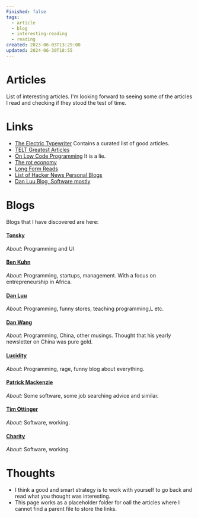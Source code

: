 ```yaml
---
Finished: false
tags:
  - article
  - blog
  - interesting-reading
  - reading
created: 2023-06-03T13:29:00
updated: 2024-06-30T18:55
---
```

# Articles

List of interesting articles. I'm looking forward to seeing some of the articles I read and checking if they stood the test of time.  





# Links
- [The Electric Typewriter](https://tetw.org) Contains a curated list of good articles. 
- [TELT Greatest Articles](https://tetw.org/Greats)
- [On Low Code Programming](https://jaylittle.com/post/view/2023/4/low-code-software-development-is-a-lie) It is a lie. 
- [The rot economy](https://wheresyoured.at/p/the-rot-economy) 
- [Long Form Reads](https://www.danhock.com/long-form-reads)
- [List of Hacker News Personal Blogs](https://github.com/outcoldman/hackernews-personal-blogs)
- [Dan Luu Blog, Software mostly](https://danluu.com/)




# Blogs 
Blogs that I have discovered are here:

#### [Tonsky](https://tonsky.me/)
*About*: Programming and UI

#### [Ben Kuhn](https://www.benkuhn.net/)
*About*: Programming, startups, management. With a focus on entrepreneurship in Africa. 

#### [Dan Luu](https://danluu.com/)
*About*: Programming, funny stores, teaching programming,L etc. 

#### [Dan Wang](https://danwang.co/)
*About*: Programming, China, other musings. Thought that his yearly newsletter on China was pure gold. 

#### [Lucidity](https://ludic.mataroa.blog/) 
*About*: Programming, rage, funny blog about everything. 

#### [Patrick Mackenzie](https://www.kalzumeus.com/) 
*About:* Some software, some job searching advice and similar. 

#### [Tim Ottinger](https://agileotter.blogspot.com/)
*About:* Software, working. 

#### [Charity](https://charity.wtf/)
*About:* Software, working.
# Thoughts 
- I think a good and smart strategy is to work with yourself to go back and read what you thought was interesting. 
- This page works as a placeholder folder for oall the articles where I cannot find a parent file to store the links.



